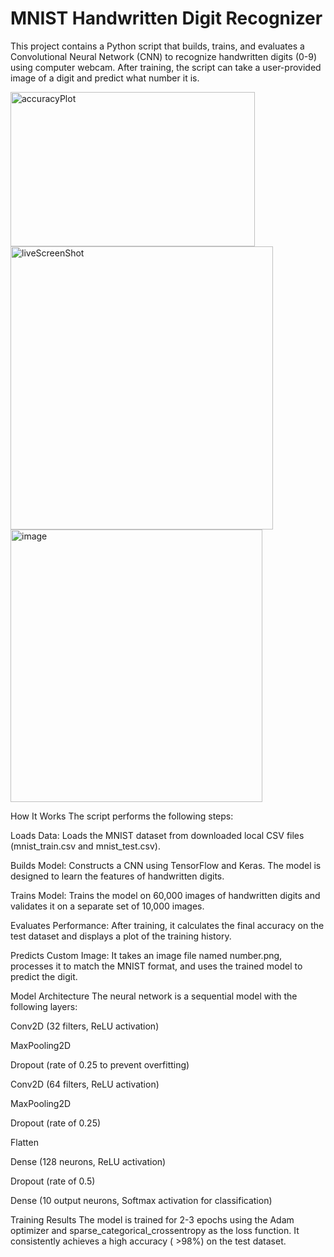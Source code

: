 # MNIST Handwritten Digit Recognizer
This project contains a Python script that builds, trains, and evaluates a Convolutional Neural Network (CNN) to recognize handwritten digits (0-9) using computer webcam. After training, the script can take a user-provided image of a digit and predict what number it is.

<img width="391" height="247" alt="accuracyPlot" src="https://github.com/user-attachments/assets/c7b4bb09-96b2-44c8-a972-8308d08f9030" />

<img width="420" height="453" alt="liveScreenShot" src="https://github.com/user-attachments/assets/4a2ed1ae-83e9-40f2-9362-7d553e854570" />

<img width="403" height="436" alt="image" src="https://github.com/user-attachments/assets/116b62c3-ad35-4966-98a9-a8080b9aad3d" />


How It Works
The script performs the following steps:

Loads Data: Loads the MNIST dataset from downloaded local CSV files (mnist_train.csv and mnist_test.csv).

Builds Model: Constructs a CNN using TensorFlow and Keras. The model is designed to learn the features of handwritten digits.

Trains Model: Trains the model on 60,000 images of handwritten digits and validates it on a separate set of 10,000 images.

Evaluates Performance: After training, it calculates the final accuracy on the test dataset and displays a plot of the training history.

Predicts Custom Image: It takes an image file named number.png, processes it to match the MNIST format, and uses the trained model to predict the digit.

Model Architecture
The neural network is a sequential model with the following layers:

Conv2D (32 filters, ReLU activation)

MaxPooling2D

Dropout (rate of 0.25 to prevent overfitting)

Conv2D (64 filters, ReLU activation)

MaxPooling2D

Dropout (rate of 0.25)

Flatten

Dense (128 neurons, ReLU activation)

Dropout (rate of 0.5)

Dense (10 output neurons, Softmax activation for classification)

Training Results
The model is trained for 2-3 epochs using the Adam optimizer and sparse_categorical_crossentropy as the loss function. It consistently achieves a high accuracy ( >98%) on the test dataset.
